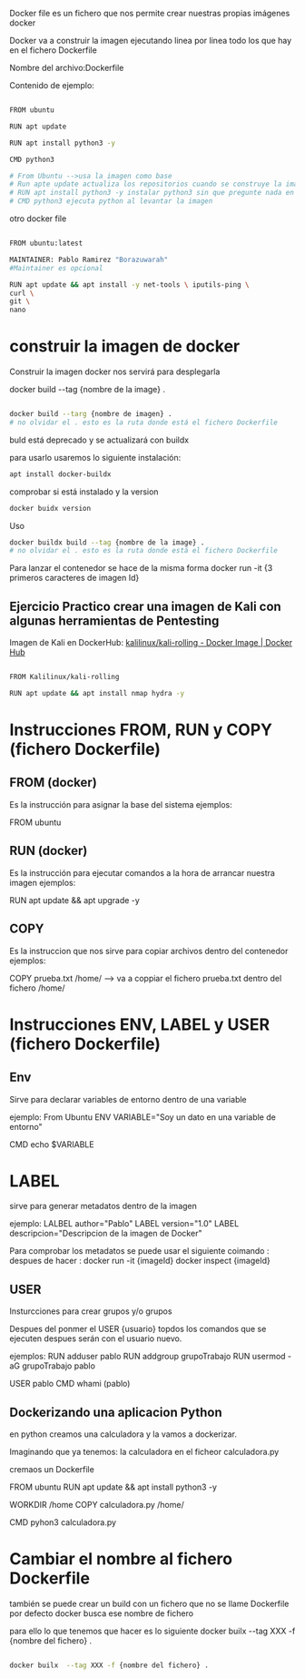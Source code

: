 Docker file es un fichero que nos permite crear nuestras propias imágenes docker

Docker va a  construir la imagen ejecutando linea por linea todo los que hay en el fichero Dockerfile

Nombre del archivo:Dockerfile

Contenido de ejemplo:

```sh fold:"Dockerfile"

FROM ubuntu

RUN apt update

RUN apt install python3 -y

CMD python3

# From Ubuntu -->usa la imagen como base
# Run apte update actualiza los repositorios cuando se construye la imagen
# RUN apt install python3 -y instalar python3 sin que pregunte nada en la instalacion.
# CMD python3 ejecuta python al levantar la imagen
```


otro docker file
```sh fold:"Dockerfile Ubuntu"

FROM ubuntu:latest

MAINTAINER: Pablo Ramirez "Borazuwarah"
#Maintainer es opcional

RUN apt update && apt install -y net-tools \ iputils-ping \
curl \
git \
nano
```


# construir la imagen de docker

Construir la imagen docker nos servirá para desplegarla 

docker build --tag {nombre de la image} . 

```sh fold:"construir imagen Docker"

docker build --targ {nombre de imagen} .
# no olvidar el . esto es la ruta donde está el fichero Dockerfile
```

buld está deprecado y se actualizará con buildx


para usarlo usaremos lo siguiente
instalación:
```sh fold:"Instalacion docker-buildx"
apt install docker-buildx
```

comprobar si está instalado y la version
```sh fold:"Comprobar version de DockerBuildx"
docker buidx version
```

Uso
```sh fold:"Crear una imagen con buildx"
docker buildx build --tag {nombre de la image} .
# no olvidar el . esto es la ruta donde está el fichero Dockerfile

```

Para lanzar el contenedor se hace de la misma forma
docker run -it {3 primeros caracteres de imagen Id}








## Ejercicio Practico crear una imagen de Kali con algunas herramientas de Pentesting


Imagen de Kali en DockerHub: [kalilinux/kali-rolling - Docker Image | Docker Hub](https://hub.docker.com/r/kalilinux/kali-rolling)
```sh fold:"Ejercicio Practico Dockerfile"

FROM Kalilinux/kali-rolling

RUN apt update && apt install nmap hydra -y

```



# Instrucciones FROM, RUN y COPY (fichero Dockerfile)
## FROM (docker)
Es la instrucción para asignar la base del sistema
ejemplos:

FROM ubuntu

## RUN (docker)

Es la instrucción para ejecutar comandos a la hora de arrancar nuestra imagen
ejemplos:

RUN apt update && apt upgrade -y


## COPY

Es la instruccion que nos sirve para copiar archivos dentro del contenedor
ejemplos:

COPY prueba.txt  /home/ --> va a coppiar  el fichero prueba.txt dentro del fichero /home/

# Instrucciones ENV, LABEL y USER (fichero Dockerfile)

## Env
Sirve para declarar variables de entorno dentro de una variable

ejemplo:
From Ubuntu
ENV VARIABLE="Soy un dato en una variable de entorno"

CMD echo $VARIABLE

# LABEL
sirve para generar metadatos dentro de la imagen


ejemplo:
LALBEL author="Pablo"
LABEL version="1.0"
LABEL descripcion="Descripcion de la imagen de Docker"


Para comprobar los metadatos se puede usar el siguiente coimando :
despues de hacer :
docker run -it  {imageId}
docker inspect {imageId}

## USER
Insturcciones para crear grupos y/o grupos

Despues del ponmer el USER {usuario}
topdos los comandos que se ejecuten despues  serán con el usuario nuevo.

ejemplos:
RUN adduser pablo
RUN addgroup grupoTrabajo
RUN usermod -aG grupoTrabajo pablo

USER pablo
CMD whami (pablo)


## Dockerizando una aplicacion Python
en python creamos una calculadora y la vamos a dockerizar.

Imaginando que ya tenemos: la calculadora en el ficheor calculadora.py

cremaos un Dockerfile


FROM ubuntu
RUN apt update && apt install python3 -y 

WORKDIR /home
COPY calculadora.py /home/

CMD pyhon3 calculadora.py

# Cambiar el nombre al fichero Dockerfile
también se puede crear un build con un fichero que no se llame Dockerfile
por defecto docker busca ese nombre de fichero

para ello lo que tenemos que hacer es lo siguiente
docker builx  --tag XXX -f {nombre del fichero} .

```sh fold:"Crear un contenedo rocn un fichoero con nombre diferente a Dockerfile"

docker builx  --tag XXX -f {nombre del fichero} .
```

